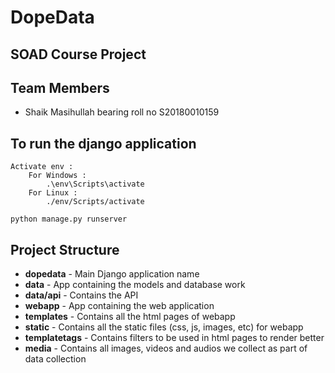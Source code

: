 # DopeData

## SOAD Course Project

## Team Members
* Shaik Masihullah bearing roll no S20180010159

## To run the django application
```
Activate env :
	For Windows :
		.\env\Scripts\activate
	For Linux :
		./env/Scripts/activate

python manage.py runserver
```

## Project Structure
* **dopedata** - Main Django application name
* **data** - App containing the models and database work
* **data/api** - Contains the API
* **webapp** - App containing the web application
* **templates** - Contains all the html pages of webapp
* **static** - Contains all the static files (css, js, images, etc) for webapp
* **templatetags** - Contains filters to be used in html pages to render better
* **media** - Contains all images, videos and audios we collect as part of data collection